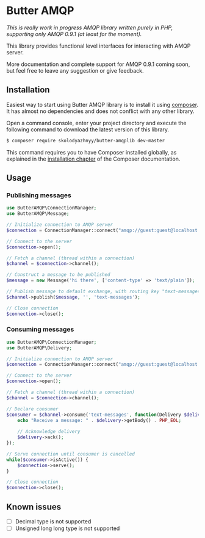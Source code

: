 # Butter AMQP

_This is really work in progress AMQP library written purely in PHP, supporting only AMQP 0.9.1 (at least for the moment)._
 
This library provides functional level interfaces for interacting with AMQP server.

More documentation and complete support for AMQP 0.9.1 coming soon, but feel free to leave any suggestion or give feedback.

## Installation

Easiest way to start using Butter AMQP library is to install it using [composer](https://getcomposer.org/doc/00-intro.md#introduction). 
It has almost no dependencies and does not conflict with any other library.

Open a command console, enter your project directory and execute the following command to download the latest version of this library.

```bash
$ composer require skolodyazhnyy/butter-amqplib dev-master
```

This command requires you to have Composer installed globally, as explained in the  [installation chapter](https://getcomposer.org/doc/00-intro.md)
of the Composer documentation.

## Usage

### Publishing messages

```php
use ButterAMQP\ConnectionManager;
use ButterAMQP\Message;

// Initialize connection to AMQP server
$connection = ConnectionManager::connect("amqp://guest:guest@localhost:5672/");

// Connect to the server
$connection->open();

// Fetch a channel (thread within a connection)
$channel = $connection->channel();

// Construct a message to be published
$message = new Message('hi there', ['content-type' => 'text/plain']);

// Publish message to default exchange, with routing key "text-messages".
$channel->publish($message, '', 'text-messages');

// Close connection
$connection->close();
```

### Consuming messages

```php
use ButterAMQP\ConnectionManager;
use ButterAMQP\Delivery;

// Initialize connection to AMQP server
$connection = ConnectionManager::connect("amqp://guest:guest@localhost:5672/");

// Connect to the server
$connection->open();

// Fetch a channel (thread within a connection)
$channel = $connection->channel();

// Declare consumer
$consumer = $channel->consume('text-messages', function(Delivery $delivery) {
    echo "Receive a message: " . $delivery->getBody() . PHP_EOL;
    
    // Acknowledge delivery
    $delivery->ack();
});

// Serve connection until consumer is cancelled
while($consumer->isActive()) {
    $connection->serve();
}

// Close connection
$connection->close();
```

## Known issues

- [ ] Decimal type is not supported
- [ ] Unsigned long long type is not supported
